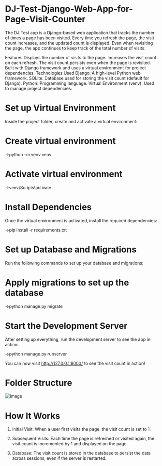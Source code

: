 # DJ-Test-Django-Web-App-for-Page-Visit-Counter
The DJ Test app is a Django-based web application that tracks the number of times a page has been visited. Every time you refresh the page, the visit count increases, and the updated count is displayed. Even when revisiting the page, the app continues to keep track of the total number of visits.

Features
Displays the number of visits to the page.
Increases the visit count on each refresh.
The visit count persists even when the page is revisited.
Built with Django framework and uses a virtual environment for project dependencies.
Technologies Used
Django: A high-level Python web framework.
SQLite: Database used for storing the visit count (default for Django).
Python: Programming language.
Virtual Environment (venv): Used to manage project dependencies.

# Set up Virtual Environment
Inside the project folder, create and activate a virtual environment:

# Create virtual environment
->python -m venv venv

# Activate virtual environment
->venv\Scripts\activate

# Install Dependencies
Once the virtual environment is activated, install the required dependencies:

->pip install -r requirements.txt

# Set up Database and Migrations
Run the following commands to set up your database and migrations:

# Apply migrations to set up the database
->python manage.py migrate
# Start the Development Server
After setting up everything, run the development server to see the app in action:

->python manage.py runserver

You can now visit http://127.0.0.1:8000/ to see the visit count in action!

# Folder Structure

![image](https://github.com/user-attachments/assets/e0140212-f6d6-4257-89ad-647bdf1be467)

# How It Works
1) Initial Visit: When a user first visits the page, the visit count is set to 1.

2) Subsequent Visits: Each time the page is refreshed or visited again, the visit count is incremented by 1 and displayed on the page.
   
3) Database: The visit count is stored in the database to persist the data across sessions, even if the server is restarted.
